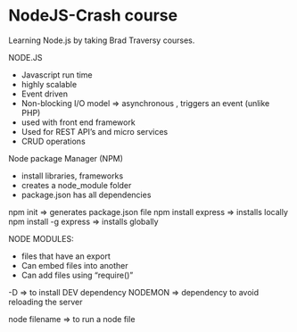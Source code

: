 # NodeJS-Crash course

Learning Node.js by taking Brad Traversy courses.

NODE.JS

- Javascript run time 
- highly scalable
- Event driven
- Non-blocking I/O model => asynchronous , triggers an event (unlike PHP)
- used with front end framework 
- Used for REST API’s and micro services
- CRUD operations

Node package Manager (NPM)
- install libraries, frameworks
- creates a node_module folder
- package.json has all dependencies


npm init => generates package.json file
npm install express => installs locally
npm install -g express => installs globally


NODE MODULES:
- files that have an export
- Can embed files into another
- Can add files using “require()” 

-D => to install DEV dependency
NODEMON => dependency to avoid reloading the server

node filename => to run a node file
